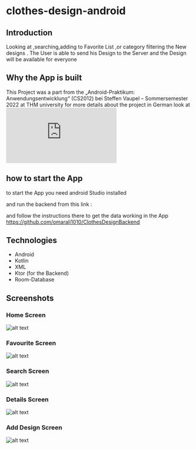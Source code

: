 # clothes-design-android

## Introduction
Looking at ,searching,adding to Favorite List ,or category
filtering the New designs .
The User is able to send his Design to the Server and the
Design will be available for everyone

## Why the App is built
This Project was a part from the „Android-Praktikum: Anwendungsentwicklung“ (CS2012)
bei Steffen Vaupel – Sommersemester 2022
at THM university
for more details about the project in German look at
![Projektbericht](https://github.com/omarali1010/clothes-design-android/blob/main/Projektberichtt.pdf)


## how to start the App
to start the App you need android Studio installed

and run the backend from this link :

and follow the instructions there to get the data working in the App
https://github.com/omarali1010/ClothesDesignBackend
## Technologies
- Android
- Kotlin
- XML
- Ktor (for the Backend)
- Room-Database


## Screenshots

### Home Screen

![alt text](https://github.com/omarali1010/clothes-design-android/blob/main/HomeFragment.png)

### Favourite Screen

![alt text](https://github.com/omarali1010/clothes-design-android/blob/main/favFragment.png)

### Search Screen

![alt text](https://github.com/omarali1010/clothes-design-android/blob/main/search.png)

### Details Screen

![alt text](https://github.com/omarali1010/clothes-design-android/blob/main/details.png)

### Add Design Screen

![alt text](https://github.com/omarali1010/clothes-design-android/blob/main/addfragment.png)
